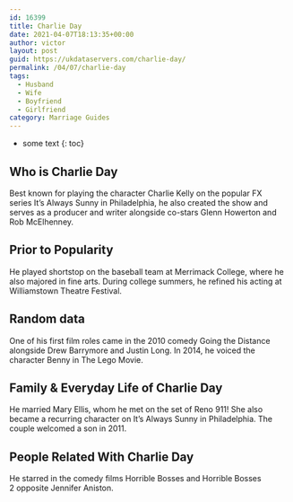```yaml
---
id: 16399
title: Charlie Day
date: 2021-04-07T18:13:35+00:00
author: victor
layout: post
guid: https://ukdataservers.com/charlie-day/
permalink: /04/07/charlie-day
tags:
  - Husband
  - Wife
  - Boyfriend
  - Girlfriend
category: Marriage Guides
---
```


* some text
{: toc}


## Who is Charlie Day



Best known for playing the character Charlie Kelly on the popular FX series It&#8217;s Always Sunny in Philadelphia, he also created the show and serves as a producer and writer alongside co-stars Glenn Howerton and Rob McElhenney. 

                
                
                
## Prior to Popularity



He played shortstop on the baseball team at Merrimack College, where he also majored in fine arts. During college summers, he refined his acting at Williamstown Theatre Festival. 

                
                
                
## Random data



One of his first film roles came in the 2010 comedy Going the Distance alongside Drew Barrymore and Justin Long. In 2014, he voiced the character Benny in The Lego Movie.

                
                
                
## Family & Everyday Life of Charlie Day



He married Mary Ellis, whom he met on the set of Reno 911! She also became a recurring character on It&#8217;s Always Sunny in Philadelphia. The couple welcomed a son in 2011. 

                
                
                
## People Related With Charlie Day



He starred in the comedy films Horrible Bosses and Horrible Bosses 2 opposite Jennifer Aniston.

                
              
            
          
          
          